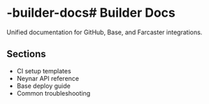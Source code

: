 # -builder-docs# Builder Docs

Unified documentation for GitHub, Base, and Farcaster integrations.

## Sections
- CI setup templates  
- Neynar API reference  
- Base deploy guide  
- Common troubleshooting
